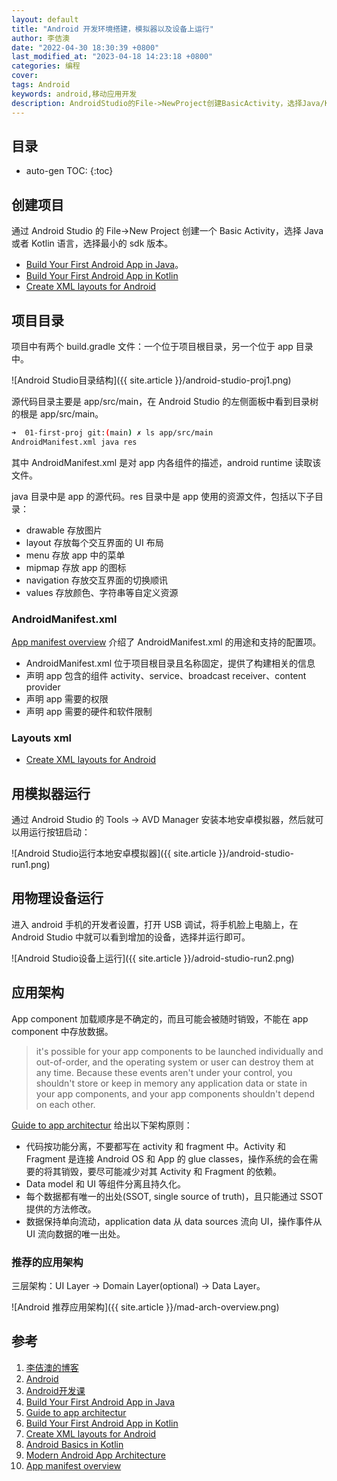 ```yaml
---
layout: default
title: "Android 开发环境搭建，模拟器以及设备上运行"
author: 李佶澳
date: "2022-04-30 18:30:39 +0800"
last_modified_at: "2023-04-18 14:23:18 +0800"
categories: 编程
cover:
tags: Android 
keywords: android,移动应用开发
description: AndroidStudio的File->NewProject创建BasicActivity，选择Java/Kotlin语言、最小的sdk版本
---
```


## 目录

* auto-gen TOC:
{:toc}

## 创建项目

通过 Android Studio 的 File->New Project 创建一个 Basic Activity，选择 Java 或者 Kotlin 语言，选择最小的 sdk  版本。

* [Build Your First Android App in Java][4]。
* [Build Your First Android App in Kotlin][6]
* [Create XML layouts for Android][7]

## 项目目录

项目中有两个 build.gradle 文件：一个位于项目根目录，另一个位于 app 目录中。

![Android Studio目录结构]({{ site.article }}/android-studio-proj1.png)

源代码目录主要是 app/src/main，在 Android Studio 的左侧面板中看到目录树的根是 app/src/main。

```sh
➜  01-first-proj git:(main) ✗ ls app/src/main   
AndroidManifest.xml java res
```

其中 AndroidManifest.xml 是对 app 内各组件的描述，android runtime 读取该文件。 

java 目录中是 app 的源代码。res 目录中是 app 使用的资源文件，包括以下子目录：

* drawable 存放图片
* layout 存放每个交互界面的 UI 布局
* menu 存放 app 中的菜单
* mipmap 存放 app 的图标
* navigation 存放交互界面的切换顺讯
* values 存放颜色、字符串等自定义资源

### AndroidManifest.xml 

[App manifest overview][10] 介绍了 AndroidManifest.xml 的用途和支持的配置项。

* AndroidManifest.xml 位于项目根目录且名称固定，提供了构建相关的信息
* 声明 app 包含的组件 activity、service、broadcast receiver、content provider
* 声明 app 需要的权限
* 声明 app 需要的硬件和软件限制

### Layouts xml

* [Create XML layouts for Android][7]

## 用模拟器运行

通过 Android Studio 的 Tools -> AVD Manager 安装本地安卓模拟器，然后就可以用运行按钮启动：

![Android Studio运行本地安卓模拟器]({{ site.article }}/android-studio-run1.png)

## 用物理设备运行

进入 android 手机的开发者设置，打开 USB 调试，将手机脸上电脑上，在 Android Studio 中就可以看到增加的设备，选择并运行即可。

![Android Studio设备上运行]({{ site.article }}/adroid-studio-run2.png)

## 应用架构

App component 加载顺序是不确定的，而且可能会被随时销毁，不能在 app component 中存放数据。

>it's possible for your app components to be launched individually and out-of-order, and the operating system or user can destroy them at any time. Because these events aren't under your control, you shouldn't store or keep in memory any application data or state in your app components, and your app components shouldn't depend on each other.

[Guide to app architectur][5] 给出以下架构原则：

* 代码按功能分离，不要都写在 activity 和 fragment 中。Activity 和 Fragment 是连接 Android OS 和 App 的 glue classes，操作系统的会在需要的将其销毁，要尽可能减少对其 Activity 和 Fragment 的依赖。
* Data model 和 UI 等组件分离且持久化。
* 每个数据都有唯一的出处(SSOT, single source of truth)，且只能通过 SSOT 提供的方法修改。
* 数据保持单向流动，application data 从 data sources 流向 UI，操作事件从 UI 流向数据的唯一出处。

### 推荐的应用架构

三层架构：UI Layer -> Domain Layer(optional) -> Data Layer。

![Android 推荐应用架构]({{ site.article }}/mad-arch-overview.png)


## 参考

1. [李佶澳的博客][1]
2. [Android][2]
3. [Android开发课][3]
4. [Build Your First Android App in Java][4]
5. [Guide to app architectur][5]
6. [Build Your First Android App in Kotlin][6]
7. [Create XML layouts for Android][7]
8. [Android Basics in Kotlin][8]
9. [Modern Android App Architecture][9]
10. [App manifest overview][10]

[1]: https://www.lijiaocn.com "李佶澳的博客"
[2]: https://www.android.com/ "Android"
[3]: https://developer.android.com/courses "Android开发课"
[4]: https://developer.android.com/codelabs/build-your-first-android-app#2 "Build Your First Android App in Java"
[5]: https://developer.android.com/topic/architecture?hl=en "Guide to app architectur"
[6]: https://developer.android.com/codelabs/build-your-first-android-app-kotlin "Build Your First Android App in Kotlin"
[7]: https://developer.android.com/codelabs/basic-android-kotlin-training-xml-layouts#0 "Create XML layouts for Android"
[8]: https://developer.android.com/courses/android-basics-kotlin/course "Android Basics in Kotlin"
[9]: https://developer.android.com/courses/pathways/android-architecture "Modern Android App Architecture"
[10]: https://developer.android.com/guide/topics/manifest/manifest-intro "App manifest overview"
